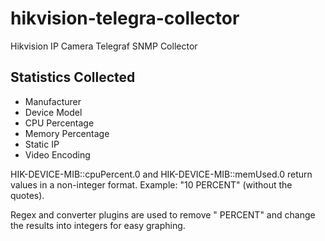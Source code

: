 # hikvision-telegra-collector
Hikvision IP Camera Telegraf SNMP Collector

## Statistics Collected
- Manufacturer
- Device Model
- CPU Percentage
- Memory Percentage
- Static IP
- Video Encoding

HIK-DEVICE-MIB::cpuPercent.0 and HIK-DEVICE-MIB::memUsed.0 return values in a non-integer format.  Example: "10 PERCENT" (without the quotes).

Regex and converter plugins are used to remove " PERCENT" and change the results into integers for easy graphing.
